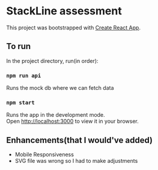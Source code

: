# StackLine assessment

This project was bootstrapped with [Create React App](https://github.com/facebook/create-react-app).

## To run

In the project directory, run(in order):

### `npm run api`

Runs the mock db where we can fetch data

### `npm start`

Runs the app in the development mode.\
Open [http://localhost:3000](http://localhost:3000) to view it in your browser.

## Enhancements(that I would've added)

- Mobile Responsiveness
- SVG file was wrong so I had to make adjustments